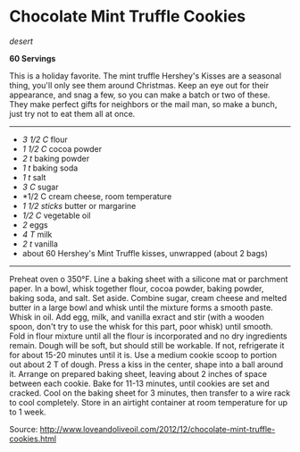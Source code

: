 # Chocolate Mint Truffle Cookies

*desert*

**60 Servings**

This is a holiday favorite. The mint truffle Hershey's Kisses are a seasonal
thing, you'll only see them around Christmas. Keep an eye out for their
appearance, and snag a few, so you can make a batch or two of these. They make
perfect gifts for neighbors or the mail man, so make a bunch, just try not to
eat them all at once.

---

- *3 1/2 C* flour
- *1 1/2 C* cocoa powder
- *2 t* baking powder
- *1 t* baking soda
- *1 t* salt
- *3 C* sugar
- *1/2 C cream cheese, room temperature
- *1 1/2 sticks* butter or margarine
- *1/2 C* vegetable oil
- *2* eggs
- *4 T* milk
- *2 t* vanilla
- about 60 Hershey's Mint Truffle kisses, unwrapped (about 2 bags)

---

Preheat oven o 350°F. Line a baking sheet with a silicone mat or parchment
paper. In a bowl, whisk together flour, cocoa powder, baking powder, baking
soda, and salt. Set aside. Combine sugar, cream cheese and melted butter in a
large bowl and whisk until the mixture forms a smooth paste. Whisk in oil. Add
egg, milk, and vanilla exract and stir (with a wooden spoon, don't try to use
the whisk for this part, poor whisk) until smooth. Fold in flour mixture until
all the flour is incorporated and no dry ingredients remain. Dough will be soft,
but should still be workable. If not, refrigerate it for about 15-20 minutes
until it is. Use a medium cookie scoop to portion out about 2 T of dough. Press
a kiss in the center, shape into a ball around it. Arrange on prepared baking
sheet, leaving about 2 inches of space between each cookie. Bake for 11-13
minutes, until cookies are set and cracked. Cool on the baking sheet for 3
minutes, then transfer to a wire rack to cool completely. Store in an airtight
container at room temperature for up to 1 week.

Source:
http://www.loveandoliveoil.com/2012/12/chocolate-mint-truffle-cookies.html

